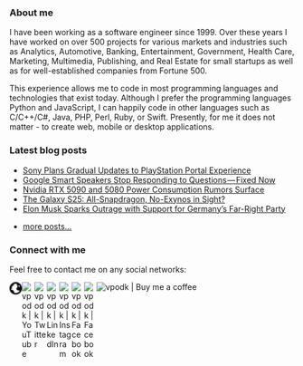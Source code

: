 ### About me

I have been working as a software engineer since 1999. Over these years I have worked on over 500 projects for various markets and industries such as Analytics, Automotive, Banking, Entertainment, Government, Health Care, Marketing, Multimedia, Publishing, and Real Estate for small startups as well as for well-established companies from Fortune 500.

This experience allows me to code in most programming languages and technologies that exist today. Although I prefer the programming languages Python and JavaScript, I can happily code in other languages such as C/C++/C#, Java, PHP, Perl, Ruby, or Swift. Presently, for me it does not matter - to create web, mobile or desktop applications.

### Latest blog posts

<!-- BLOG-POST-LIST:START -->
- [Sony Plans Gradual Updates to PlayStation Portal Experience](https://medium.com/majordigest/sony-plans-gradual-updates-to-playstation-portal-experience-982f83551a7d?source=rss-22947912adc0------2)
- [Google Smart Speakers Stop Responding to Questions — Fixed Now](https://medium.com/majordigest/google-smart-speakers-stop-responding-to-questions-fixed-now-5df84e6a66d2?source=rss-22947912adc0------2)
- [Nvidia RTX 5090 and 5080 Power Consumption Rumors Surface](https://medium.com/majordigest/nvidia-rtx-5090-and-5080-power-consumption-rumors-surface-297da5f0c05a?source=rss-22947912adc0------2)
- [The Galaxy S25: All-Snapdragon, No-Exynos in Sight?](https://medium.com/readers-club/the-galaxy-s25-all-snapdragon-no-exynos-in-sight-bdb080097b04?source=rss-22947912adc0------2)
- [Elon Musk Sparks Outrage with Support for Germany’s Far-Right Party](https://medium.com/majordigest/elon-musk-sparks-outrage-with-support-for-germanys-far-right-party-15c3eeefa7f5?source=rss-22947912adc0------2)
<!-- BLOG-POST-LIST:END -->
- [more posts...](https://medium.com/@vpodk)

### Connect with me
Feel free to contact me on any social networks:

[<img align="left" alt="vpodk.com" width="22px" src="https://raw.githubusercontent.com/iconic/open-iconic/master/svg/globe.svg" />][website]
[<img align="left" alt="vpodk | YouTube" width="22px" src="https://cdn.jsdelivr.net/npm/simple-icons@v3/icons/youtube.svg" />][youtube]
[<img align="left" alt="vpodk | Twitter" width="22px" src="https://cdn.jsdelivr.net/npm/simple-icons@v3/icons/twitter.svg" />][twitter]
[<img align="left" alt="vpodk | LinkedIn" width="22px" src="https://cdn.jsdelivr.net/npm/simple-icons@v3/icons/linkedin.svg" />][linkedin]
[<img align="left" alt="vpodk | Instagram" width="22px" src="https://cdn.jsdelivr.net/npm/simple-icons@v3/icons/instagram.svg" />][instagram]
[<img align="left" alt="vpodk | Facebook" width="22px" src="https://cdn.jsdelivr.net/npm/simple-icons@v3/icons/facebook.svg" />][facebook]
[<img align="left" alt="vpodk | Facebook" width="22px" src="https://cdn.jsdelivr.net/npm/simple-icons@v3/icons/medium.svg" />][medium]
[<img align="left" alt="vpodk | Buy me a coffee" height="24px" src="https://cdn.buymeacoffee.com/buttons/default-yellow.png" />][buymeacoffee]
<br>

<!-- Meta data -->
[website]: https://vpodk.com
[twitter]: https://twitter.com/vpodk
[youtube]: https://youtube.com/@vpodk
[instagram]: https://instagram.com/vpodk
[linkedin]: https://linkedin.com/in/vpodk
[facebook]: https://facebook.com/vpodk
[medium]: https://medium.com/@vpodk
[buymeacoffee]: https://www.buymeacoffee.com/vpodk

